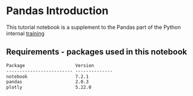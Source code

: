 
# Pandas Introduction

This tutorial notebook is a supplement to the Pandas part of the Python internal [training](https://github.com/econengineeringgit/knowledgebase/tree/main/python/python_zero_to_decent/4_Real_life_example)

## Requirements - packages used in this notebook

```txt
Package                   Version
------------------------- --------------
notebook                  7.2.1
pandas                    2.0.3
plotly                    5.22.0
```
